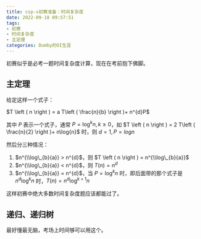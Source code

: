 ```yaml
---
title: csp-s初赛准备：时间复杂度
date: 2022-09-18 09:57:51
tags:
- 初赛
- 时间复杂度
- 主定理
categories: Dumby的OI生涯
---
```


初赛似乎是必考一题时间复杂度计算，现在在考前抱下佛脚。

<!--more-->

## 主定理

给定这样一个式子：

$T \left ( n \right ) = a T\left ( \frac{n}{b}  \right )+ n^{d}P$

其中 $P$ 表示一个式子，通常 $P=\log^{k}{n},k \ge 0$，如 $T \left ( n \right ) = 2 T\left ( \frac{n}{2}  \right )+ n\log{n}$ 时，则 $d=1, P=log{n}$

然后分三种情况：

1. $n^{\\log\_{b}{a}} > n^{d}$，则 $T \left ( n \right ) = n^{\\log\_{b}{a}}$
2. $n^{\\log\_{b}{a}} < n^{d}$，则 $T \left ( n \right ) = n^{d}$
3. $n^{\\log\_{b}{a}} = n^{d}$，当 $P=\log^{k}{n}$ 时，即后面带的那个式子是 $n^{d}\log^{k}{n}$ 时，$T \left ( n \right ) = n^{d}\log^{k+1}{n}$

这样初赛中绝大多数时间复杂度题应该都能过了。

## 递归、递归树

最好懂最无脑，考场上时间够可以用这个。